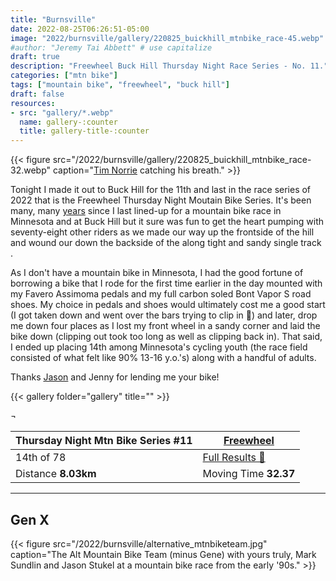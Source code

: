 ```yaml
---
title: "Burnsville"
date: 2022-08-25T06:26:51-05:00
image: "2022/burnsville/gallery/220825_buickhill_mtnbike_race-45.webp"
#author: "Jeremy Tai Abbett" # use capitalize
draft: true
description: "Freewheel Buck Hill Thursday Night Race Series - No. 11."
categories: ["mtn bike"]
tags: ["mountain bike", "freewheel", "buck hill"]
draft: false
resources: 
- src: "gallery/*.webp"
  name: gallery-:counter
  title: gallery-title-:counter
---
```

{{< figure src="/2022/burnsville/gallery/220825_buickhill_mtnbike_race-32.webp" caption="[Tim Norrie](https://www.strava.com/athletes/43032428) catching his breath." >}}

Tonight I made it out to Buck Hill for the 11th and last in the race series of 2022 that is the Freewheel Thursday Night Moutain Bike Series. It's been many, many [years](#thealt) since I last lined-up for a mountain bike race in Minnesota and at Buck Hill but it sure was fun to get the heart pumping with seventy-eight other riders as we made our way up the frontside of the hill and wound our down the backside of the along tight and sandy single track .

As I don't have a mountain bike in Minnesota, I had the good fortune of borrowing a bike that I rode for the first time earlier in the day mounted with my Favero Assimoma pedals and my full carbon soled Bont Vapor S road shoes. My choice in pedals and shoes would ultimately cost me a good start (I got taken down and went over the bars trying to clip in 🤪) and later, drop me down four places as I lost my front wheel in a sandy corner and laid the bike down (clipping out took too long as well as clipping back in). That said, I ended up placing 14th among Minnesota's cycling youth (the race field consisted of what felt like 90% 13-16 y.o.'s) along with a handful of adults.

Thanks [Jason](https://www.strava.com/athletes/4501137) and Jenny for lending me your bike!

{{< gallery folder="gallery" title="" >}}

 ¬

| Thursday Night Mtn Bike Series #11 | [Freewheel](https://www.freewheelbike.com/articles/2022-buck-hill-race-information-pg1228.htm) |
| ----------- | ----------- |
| 14th of 78 | [Full Results 🔗](https://freewheelbikebuckhillthursday11.itsyourrace.com/Results.aspx?id=14635&y=2022&eid=113616&g=A&amin=0&amax=199) |
| Distance **8.03km** | Moving Time **32.37** |

---
## <a id="thealt"></a> Gen X
{{< figure src="/2022/burnsville/alternative_mtnbiketeam.jpg" caption="The Alt Mountain Bike Team (minus Gene) with yours truly, Mark Sundlin and Jason Stukel at a mountain bike race from the early '90s." >}}